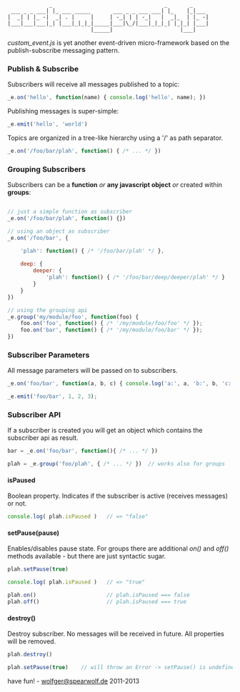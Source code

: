 ```text
             _                                   _       _     
 ___ _ _ ___| |_ ___ _____       ___ _ _ ___ ___| |_    |_|___ 
|  _| | |_ -|  _| . |     |     | -_| | | -_|   |  _|_  | |_ -|
|___|___|___|_| |___|_|_|_|_____|___|\_/|___|_|_|_| |_|_| |___|
                          |_____|                     |___|    
```

*custom_event.js* is yet another event-driven micro-framework
based on the publish-subscribe messaging pattern.


### Publish & Subscribe

Subscribers will receive all messages published to a topic:

```javascript
_e.on('hello', function(name) { console.log('hello', name); })
```

Publishing messages is super-simple:

```javascript
_e.emit('hello', 'world')
```

Topics are organized in a tree-like hierarchy using a '/' as path separator.

```javascript
_e.on('/foo/bar/plah', function() { /* ... */ })
```


### Grouping Subscribers

Subscribers can be a __function__ _or_ __any javascript object__ _or_ created within __groups__:

```javascript

// just a simple function as subscriber
_e.on('/foo/bar/plah', function() {})

// using an object as subscriber
_e.on('/foo/bar', {

    'plah': function() { /* '/foo/bar/plah' */ },
    
    deep: {
        deeper: {
            'plah': function() { /* '/foo/bar/deep/deeper/plah' */ }
        }
    }
})

// using the grouping api
_e.group('my/module/foo', function(foo) {
    foo.on('foo', function() { /* '/my/module/foo/foo' */ });
    foo.on('bar', function() { /* '/my/module/foo/bar' */ });
})

```


### Subscriber Parameters

All message parameters will be passed on to subscribers.

```javascript
_e.on('foo/bar', function(a, b, c) { console.log('a:', a, 'b:', b, 'c:', c); })

_e.emit('foo/bar', 1, 2, 3);
```


### Subscriber API

If a subscriber is created you will get an object
which contains the subscriber api as result.

```javascript
bar = _e.on('foo/bar', function(){ /* ... */ })

plah = _e.group('foo/plah', { /* ... */ })  // works also for groups
```

#### isPaused

Boolean property. Indicates if the subscriber is active (receives messages) or not.

```javascript
console.log( plah.isPaused )   // => "false"
```

#### setPause(pause)

Enables/disables pause state.
For groups there are additional _on()_ and _off()_ methods available -
but there are just syntactic sugar.

```javascript
plah.setPause(true)

console.log( plah.isPaused )   // => "true"

plah.on()                      // plah.isPaused === false
plah.off()                     // plah.isPaused === true
```

#### destroy()

Destroy subscriber. No messages will be received in future. All properties will be removed.

```javascript
plah.destroy()

plah.setPause(true)    // will throw an Error -> setPause() is undefined
```



have fun! -
wolfger@spearwolf.de
2011-2013
